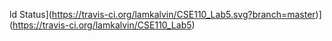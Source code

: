 ld Status](https://travis-ci.org/lamkalvin/CSE110_Lab5.svg?branch=master)](https://travis-ci.org/lamkalvin/CSE110_Lab5)
